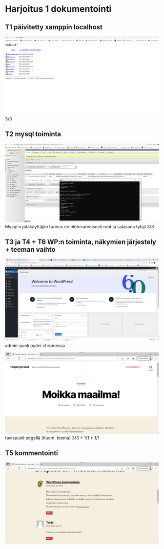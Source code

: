 # Harjoitus 1 dokumentointi

## T1 päivitetty xamppin localhost
![kuva](/harjoitus1/t1_localhost.png)
3/3

## T2 mysql toiminta
![kuva](/harjoitus1/t2_mysql.png)
Mysql:n pääkäyttäjän tunnus on oletusarvoisesti root ja salasana tyhjä
3/3

## T3 ja T4 + T6 WP:n toiminta, näkymien järjestely + teeman vaihto
![kuva](/harjoitus1/t3_wpadmin.png)
admin-puoli pyörii chromessa

![kuva](/harjoitus1/t3_wptavis.png)
tavispuoli edgellä (huom. teema)
3/3 + 1/1 + 1/1

## T5 kommentointi
![kuva](/harjoitus1/t5_kommentti.png)

